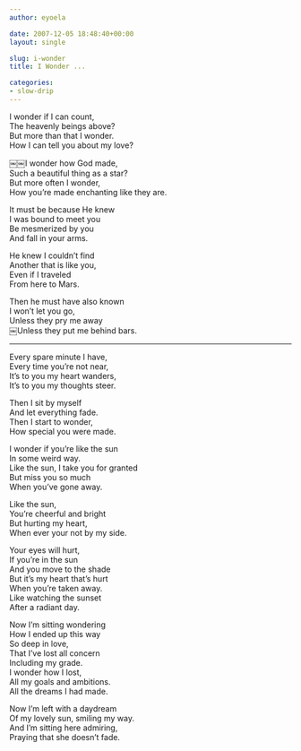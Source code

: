 ```yaml
---
author: eyoela

date: 2007-12-05 18:48:40+00:00
layout: single

slug: i-wonder
title: I Wonder ...

categories:
- slow-drip
---
```


I wonder if I can count,   
The heavenly beings above?   
But more than that I wonder.   
How I can tell you about my love?

￼￼I wonder how God made,   
Such a beautiful thing as a star?   
But more often I wonder,   
How you’re made enchanting like they are.   

It must be because He knew   
I was bound to meet you   
Be mesmerized by you   
And fall in your arms.   

He knew I couldn’t find   
Another that is like you,   
Even if I traveled   
From here to Mars.   

Then he must have also known   
I won’t let you go,   
Unless they pry me away   
￼Unless they put me behind bars.   

***

Every spare minute I have,   
Every time you’re not near,   
It’s to you my heart wanders,   
It’s to you my thoughts steer.   

Then I sit by myself   
And let everything fade.   
Then I start to wonder,   
How special you were made.   

I wonder if you’re like the sun   
In some weird way.   
Like the sun, I take you for granted   
But miss you so much   
When you’ve gone away.   

Like the sun,   
You’re cheerful and bright   
But hurting my heart,   
When ever your not by my side.   

Your eyes will hurt,   
If you’re in the sun   
And you move to the shade   
But it’s my heart that’s hurt   
When you’re taken away.   
Like watching the sunset   
After a radiant day.   

Now I’m sitting wondering   
How I ended up this way   
So deep in love,   
That I’ve lost all concern   
Including my grade.   
I wonder how I lost,   
All my goals and ambitions.   
All the dreams I had made.   

Now I’m left with a daydream   
Of my lovely sun, smiling my way.   
And I’m sitting here admiring,   
Praying that she doesn’t fade.   
